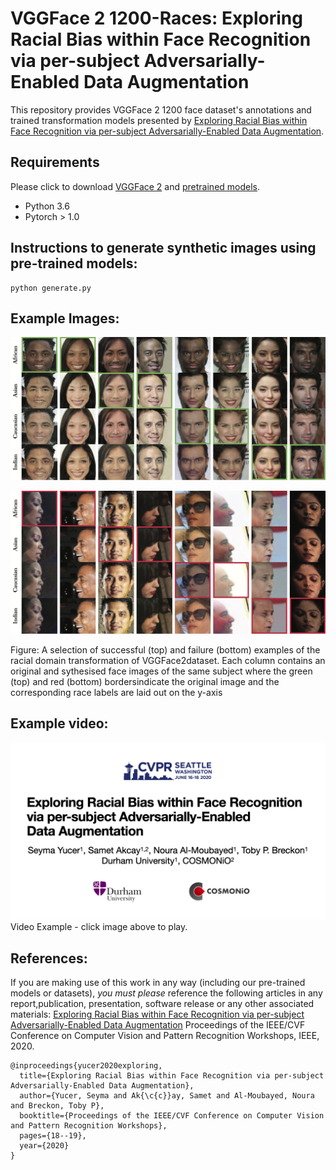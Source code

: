 # VGGFace 2 1200-Races: Exploring Racial Bias within Face Recognition via per-subject Adversarially-Enabled Data Augmentation

This repository provides VGGFace 2 1200 face dataset's annotations and trained transformation models 
presented by [Exploring Racial Bias within Face Recognition via per-subject Adversarially-Enabled Data Augmentation](http://openaccess.thecvf.com/content_CVPRW_2020/papers/w1/Yucer_Exploring_Racial_Bias_Within_Face_Recognition_via_Per-Subject_Adversarially-Enabled_Data_CVPRW_2020_paper.pdf).

## Requirements

Please click to download [VGGFace 2](http://www.robots.ox.ac.uk/~vgg/data/vgg_face2/) and [pretrained models](https://durhamuniversity-my.sharepoint.com/:u:/g/personal/xcnf86_durham_ac_uk/EU4mc4gc-kVEujWN37A-TwYBvrciAaXbAx2ojUz7y2AFEg?e=E8Oa7j).

* Python 3.6
* Pytorch > 1.0

## Instructions to generate synthetic images using pre-trained models:

    python generate.py 



## Example Images:
![Good Examples examples](assets/good.png)

![Bad examples](assets/bad.png)

Figure: A selection of successful (top) and failure (bottom) examples of the racial domain transformation of VGGFace2dataset. Each column contains an original and sythesised face images of the same subject where the green (top) and red (bottom) bordersindicate the original image and the corresponding race labels are laid out on the y-axis

## Example video:
[![Examples](assets/video_header.jpg)](https://www.youtube.com/watch?v=KlOwHFz9FBs)
Video Example - click image above to play.

## References:

If you are making use of this work in any way (including our pre-trained models or datasets), _you must please_ reference the following articles in any report,publication, presentation, software release or any other associated materials: 
[Exploring Racial Bias within Face Recognition via per-subject Adversarially-Enabled Data Augmentation](http://openaccess.thecvf.com/content_CVPRW_2020/papers/w1/Yucer_Exploring_Racial_Bias_Within_Face_Recognition_via_Per-Subject_Adversarially-Enabled_Data_CVPRW_2020_paper.pdff) Proceedings of the IEEE/CVF Conference on Computer Vision and Pattern Recognition Workshops, IEEE, 2020.

```
@inproceedings{yucer2020exploring,
  title={Exploring Racial Bias within Face Recognition via per-subject Adversarially-Enabled Data Augmentation},
  author={Yucer, Seyma and Ak{\c{c}}ay, Samet and Al-Moubayed, Noura and Breckon, Toby P},
  booktitle={Proceedings of the IEEE/CVF Conference on Computer Vision and Pattern Recognition Workshops},
  pages={18--19},
  year={2020}
}

```
<!-- 

![alt text](https://www.dur.ac.uk/images/template/concrete/durham-university-2019.png "University") -->
